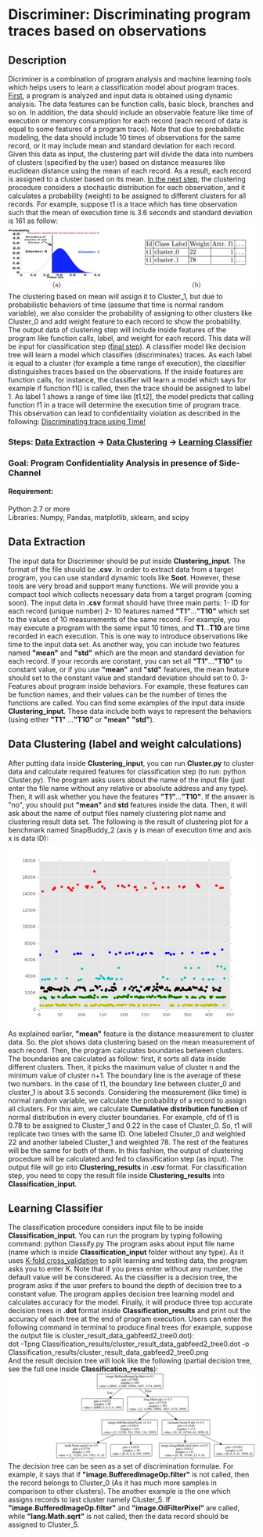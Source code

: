 # Discriminer: Discriminating program traces based on observations

## Description
Dicriminer is a combination of program analysis and machine learning tools which helps users to learn a classification model about program traces. [First](https://github.com/cuplv/Discriminer/blob/master/README.md#data-extraction), a program is analyzed and input data is obtained using dynamic analysis. The data features can be function calls, basic block, branches and so on. In addition, the data should include an observable feature like time of execution or memory consumption for each record (each record of data is equal to some features of a program trace). Note that due to probabilistic modeling, the data should include 10 times of observations for the same record, or it may include mean and standard deviation for each record. Given this data as input, the clustering part will divide the data into numbers of clusters (specified by the user) based on distance measures like euclidean distance using the mean of each record. As a result, each record is assigned to a cluster based on its mean. [In the next step](https://github.com/cuplv/Discriminer/blob/master/README.md#data-clustering-label-and-weight-calculations), the clustering procedure considers a stochastic distribution for each observation, and it calculates a probability (weight) to be assigned to different clusters for all records. For example, suppose t1 is a trace which has time observation such that the mean of execution time is 3.6 seconds and standard deviation is 161 as follow:
![Alt](weight_definition.jpg)
The clustering based on mean will assign it to Cluster_1, but due to probabilistic behaviors of time (assume that time is normal random variable), we also consider the probability of assigning to other clusters like Cluster_0 and add weight feature to each record to show the probability. The output data of clustering step will include inside features of the program like function calls, label, and weight for each record. This data will be input for classification step ([final step](https://github.com/cuplv/Discriminer/blob/master/README.md#learning-classifier)). A classifier model like decision tree will learn a model which classifies (discriminates) traces. As each label is equal to a cluster (for example a time range of execution), the classifier distinguishes traces based on the observations. If the inside features are function calls, for instance, the classifier will learn a model which says for example if function f1() is called, then the trace should be assigned to label 1. As label 1 shows a range of time like [t1,t2], the model predicts that calling function f1 in a trace will determine the execution time of program trace. This observation can lead to confidentiality violation as described in the following: 
[Discriminating trace using Time!](https://docs.google.com/a/colorado.edu/viewer?a=v&pid=sites&srcid=Y29sb3JhZG8uZWR1fHNhZWlkLXRpenBhei1uaWFyaXxneDpjODY1NzIyZmMxNGYxMGU) </br>
### Steps: [Data Extraction](https://github.com/cuplv/Discriminer/blob/master/README.md#data-extraction) -> [Data Clustering](https://github.com/cuplv/Discriminer/blob/master/README.md#data-clustering-label-and-weight-calculations) -> [Learning Classifier](https://github.com/cuplv/Discriminer/blob/master/README.md#learning-classifier)

### Goal: Program Confidentiality Analysis in presence of Side-Channel
#### Requirement:
Python 2.7 or more </br>
Libraries: Numpy, Pandas, matplotlib, sklearn, and scipy </br>

## Data Extraction
The input data for Discriminer should be put inside **Clustering_input**. The format of the file should be **.csv**. In order to extract data from a target program, you can use standard dynamic tools like **Soot**. However, these tools are very broad and support many functions. We will provide you a compact tool which collects necessary data from a target program (coming soon). 
The input data in **.csv** format should have three main parts: 1- ID for each record (unique number) 2- 10 features named **"T1"**...**"T10"** which set to the values of 10 measurements of the same record. For example, you may execute a program with the same input 10 times, and **T1**...**T10** are time recorded in each execution. This is one way to introduce observations like time to the input data set. As another way, you can include two features named **"mean"** and **"std"** which are the mean and standard deviation for each record. If your records are constant, you can set all **"T1"**...**"T10"** to constant value, or if you use **"mean"** and **"std"** features, the mean feature should set to the constant value and standard deviation should set to  0. 3- Features about program inside behaviors. For example, these features can be function names, and their values can be the number of times the functions are called. 
You can find some examples of the input data inside **Clustering_input**. These data include both ways to represent the behaviors (using either **"T1"** ...**"T10"** or **"mean"** **"std"**). 
## Data Clustering (label and weight calculations)
After putting data inside **Clustering_input**, you can run **Cluster.py** to cluster data and calculate required features for classification step (to run: python Cluster.py). The program asks users about the name of the input file (just enter the file name without any relative or absolute address and any type). Then, it will ask whether you have the features **"T1"**...**"T10"**. If the answer is "no", you should put **"mean"** and **std** features inside the data. Then, it will ask about the name of output files namely clustering plot name and clustering result data set. The following is the result of clustering plot for a benchmark named SnapBuddy_2 (axis y is mean of execution time and axis x is data ID): 
![Alt](Clustering_results/cluster_result_data_snapBuddy1.png) </br>
As explained earlier, **"mean"** feature is the distance measurement to cluster data. So. the plot shows data clustering based on the mean measurement of each record. Then, the program calculates boundaries between clusters. The boundaries are calculated as follow: first, it sorts all data inside different clusters. Then, it picks the maximum value of cluster n and the minimum value of cluster n+1. The boundary line is the average of these two numbers. In the case of t1, the boundary line between cluster_0 and cluster_1 is about 3.5 seconds. Considering the measurement (like time) is normal random variable, we calculate the probability of a record to assign all clusters. For this aim, we calculate **Cumulative distribution function** of normal distribution in every cluster boundaries. For example, cfd of t1 is 0.78 to be assigned to Cluster_1 and 0.22 in the case of Cluster_0. So, t1 will replicate two times with the same ID. One labeled Clsuter_0 and weighted 22 and another labeled Cluster_1 and weighted 78. The rest of the features will be the same for both of them. In this fashion, the output of clustering procedure will be calculated and fed to classification step (as input). The output file will go into **Clustering_results** in **.csv** format. For classification step, you need to copy the result file inside **Clustering_results** into **Classification_input**.       
## Learning Classifier
The classification procedure considers input file to be inside **Classification_input**. You can run the program by typing following command: python Classify.py 
The program asks about input file name (name which is inside **Classification_input** folder without any type). As it uses [K-fold cross_validation](http://scikit-learn.org/stable/modules/cross_validation.html) to split learning and testing data, the program asks you to enter K. Note that if you press enter without any number, the default value will be considered. As the classifier is a decision tree, the program asks if the user prefers to bound the depth of decision tree to a constant value. The program applies decision tree learning model and calculates accuracy for the model. Finally, it will produce three top accurate decision trees in **.dot** format inside **Classification_results** and print out the accuracy of each tree at the end of program execution. Users can enter the following command in terminal to produce final trees (for example, suppose the output file is cluster_result_data_gabfeed2_tree0.dot): </br>
dot -Tpng Classification_results/cluster_result_data_gabfeed2_tree0.dot -o Classification_results/cluster_result_data_gabfeed2_tree0.png </br>
And the result decision tree will look like the following (partial decision tree, see the full one inside **Classification_results**): 
![Alt](sample_decision_tree_1.png) </br>
The decision tree can be seen as a set of discrimination formulae. For example, it says that if **"image.BufferedImageOp.filter"** is not called, then the record belongs to Cluster_0 (As it has much more samples in comparison to other clusters). The another example is the one which assigns records to last cluster namely Cluster_5. If **"image.BufferedImageOp.filter"** and **"image.OilFilterPixel"** are called, while **"lang.Math.sqrt"** is not called, then the data record should be assigned to Cluster_5. 

